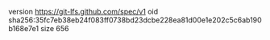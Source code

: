version https://git-lfs.github.com/spec/v1
oid sha256:35fc7eb38eb24f083ff0738bd23dcbe228ea81d00e1e202c5c6ab190b168e7e1
size 656
